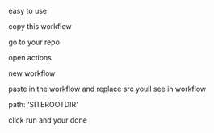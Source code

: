 easy to use

copy this workflow

go to your repo

open actions

new workflow

paste in the workflow and replace src youll see in workflow

 path: 'SITEROOTDIR'

click run and your done
